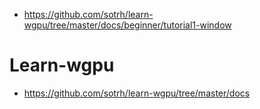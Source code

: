 - https://github.com/sotrh/learn-wgpu/tree/master/docs/beginner/tutorial1-window

# Learn-wgpu
- https://github.com/sotrh/learn-wgpu/tree/master/docs
